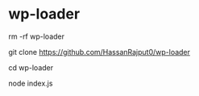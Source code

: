 # wp-loader

rm -rf wp-loader

git clone https://github.com/HassanRajput0/wp-loader

cd wp-loader

node index.js
